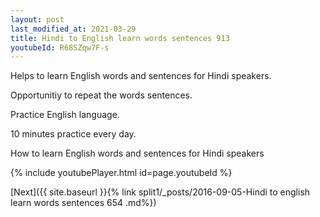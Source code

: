 ```yaml
---
layout: post
last_modified_at: 2021-03-29
title: Hindi to English learn words sentences 913 
youtubeId: R68SZqw7F-s
---
```

 
 
Helps to learn English words and sentences for Hindi speakers.

Opportunitiy to repeat the words sentences. 

Practice English language. 
 
10 minutes practice every day. 
 
How to learn English words and sentences for Hindi speakers 
 
{% include youtubePlayer.html id=page.youtubeId %}
 
 
[Next]({{ site.baseurl }}{% link  split1/_posts/2016-09-05-Hindi to english learn words sentences 654 .md%})
 
